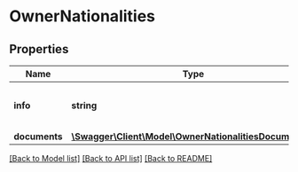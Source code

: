 # OwnerNationalities

## Properties
Name | Type | Description | Notes
------------ | ------------- | ------------- | -------------
**info** | **string** | The nationality of the individual. | 
**documents** | [**\Swagger\Client\Model\OwnerNationalitiesDocuments[]**](OwnerNationalitiesDocuments.md) |  | 

[[Back to Model list]](../../README.md#documentation-for-models) [[Back to API list]](../../README.md#documentation-for-api-endpoints) [[Back to README]](../../README.md)

